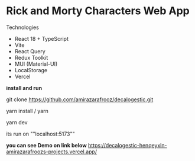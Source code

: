 # Rick and Morty Characters Web App


Technologies
- React 18 + TypeScript
- Vite
- React Query
- Redux Toolkit
- MUI (Material-UI)
- LocalStorage
- Vercel

**install and run**

git clone https://github.com/amirazarafrooz/decalogestic.git

yarn install / yarn

yarn dev

its run on ""localhost:5173""

**you can see Demo on link below**
https://decalogestic-henqeyxln-amirazarafroozs-projects.vercel.app/
